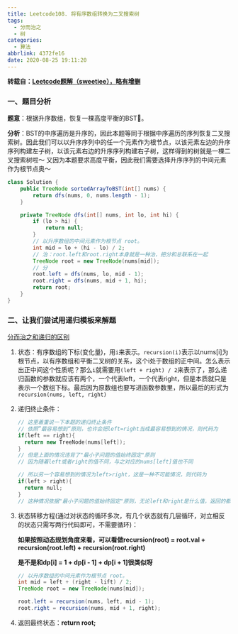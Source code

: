 ```yaml
---
title: Leetcode108. 将有序数组转换为二叉搜索树
tags:
  - 分而治之
  - 树
categories:
  - 算法
abbrlink: 4372fe16
date: 2020-08-25 19:11:20
---
```


**转载自：[Leetcode题解（sweetiee），略有增删](https://leetcode-cn.com/problems/convert-sorted-array-to-binary-search-tree/solution/jian-dan-di-gui-bi-xu-miao-dong-by-sweetiee/)**

<!-- more -->

### 一、题目分析
**题意**：根据升序数组，恢复一棵高度平衡的BST🌲。

**分析**：BST的中序遍历是升序的，因此本题等同于根据中序遍历的序列恢复二叉搜索树。因此我们可以以升序序列中的任一个元素作为根节点，以该元素左边的升序序列构建左子树，以该元素右边的升序序列构建右子树，这样得到的树就是一棵二叉搜索树啦～ 又因为本题要求高度平衡，因此我们需要选择升序序列的中间元素作为根节点奥～

```java
class Solution {
    public TreeNode sortedArrayToBST(int[] nums) {
        return dfs(nums, 0, nums.length - 1);
    }

    private TreeNode dfs(int[] nums, int lo, int hi) {
        if (lo > hi) {
            return null;
        } 
        // 以升序数组的中间元素作为根节点 root。
        int mid = lo + (hi - lo) / 2;
      	// 治：root.left和root.right本身就是一种治，把分和总联系在一起
        TreeNode root = new TreeNode(nums[mid]);
        // 分
        root.left = dfs(nums, lo, mid - 1);
        root.right = dfs(nums, mid + 1, hi); 
        return root;
    }
}
```

### 二、让我们尝试用递归模板来解题

[分而治之和递归的区别](./分而治之和递归的区别.md)

1. 状态：有序数组的下标(变化量)，用`i`来表示。`recursion(i)`表示以nums[i]为根节点，以有序数组和平衡二叉树的关系，这个i处于数组的正中间。怎么表示出正中间这个性质呢？那么`i`就需要用`(left + right) / 2`来表示了，那么递归函数的参数就应该有两个，一个代表left，一个代表right，但是本质就只是表示一个数组下标。最后因为原数组也要写进函数参数里，所以最后的形式为`recursion(nums, left, right)`

2. 递归终止条件：

   ```c++
   // 这里着重说一下本题的递归终止条件
   // 依照”最容易想到“原则，也许会把left=right当成最容易想到的情况，则代码为
   if(left == right){
     return new TreeNode(nums[left]);
   }
   // 但是上面的情况违背了"最小子问题的值始终固定"原则
   // 因为随着left或者right的值不同，与之对应的nums[left]值也不同
   
   // 所以另一个容易想到的情况为left>right，这是一种不可能情况，则代码为
   if(left > right){
     return null;
   }
   // 这种情况依据"最小子问题的值始终固定"原则，无论left和right是什么值，返回的都是固定值null，所以符合条件
   ```

3. 状态转移方程(通过对状态的循环多次，有几个状态就有几层循环，对立相反的状态只需写两行代码即可，不需要循环)：

   **如果按照动态规划角度来看，可以看做recursion(root) = root.val + recursion(root.left) + recursion(root.right)**

   **是不是和dp[i] = 1 + dp[i - 1] + dp[i + 1]很类似呀**

   ```java
   // 以升序数组的中间元素作为根节点 root。
   int mid = left + (right - lift) / 2;
   TreeNode root = new TreeNode(nums[mid]);
   
   root.left = recursion(nums, left, mid - 1);
   root.right = recursion(nums, mid + 1, right); 
   ```

4. 返回最终状态：**return root;**

